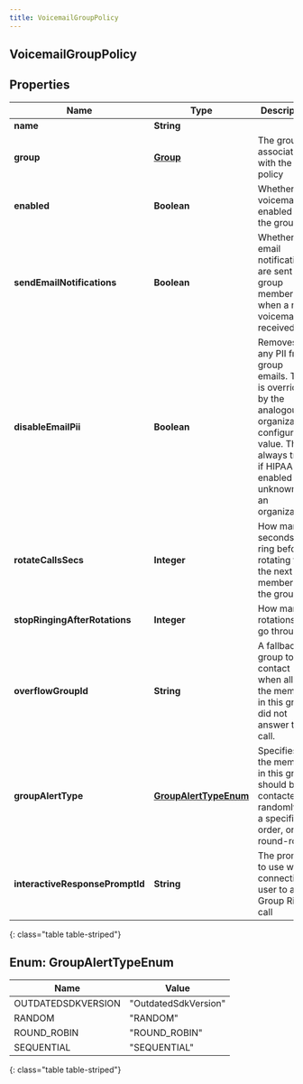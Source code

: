 ```yaml
---
title: VoicemailGroupPolicy
---
```

## VoicemailGroupPolicy


## Properties

| Name | Type | Description | Notes |
| ------------ | ------------- | ------------- | ------------- |
| **name** | <!----><!---->**String**<!----> |  |  [optional] |
| **group** | <!----><!---->[**Group**](Group.html)<!----> | The group associated with the policy |  [optional] |
| **enabled** | <!----><!---->**Boolean**<!----> | Whether voicemail is enabled for the group |  [optional] |
| **sendEmailNotifications** | <!----><!---->**Boolean**<!----> | Whether email notifications are sent to group members when a new voicemail is received |  [optional] |
| **disableEmailPii** | <!----><!---->**Boolean**<!----> | Removes any PII from group emails. This is overridden by the analogous organization configuration value. This is always true if HIPAA is enabled or unknown for an organization. |  [optional] |
| **rotateCallsSecs** | <!----><!---->**Integer**<!----> | How many seconds to ring before rotating to the next member in the group |  [optional] |
| **stopRingingAfterRotations** | <!----><!---->**Integer**<!----> | How many rotations to go through |  [optional] |
| **overflowGroupId** | <!----><!---->**String**<!----> | A fallback group to contact when all of the members in this group did not answer the call. |  [optional] |
| **groupAlertType** | [**GroupAlertTypeEnum**](#GroupAlertTypeEnum)<!----> | Specifies if the members in this group should be contacted randomly, in a specific order, or by round-robin. |  [optional] |
| **interactiveResponsePromptId** | <!----><!---->**String**<!----> | The prompt to use when connecting a user to a Group Ring call |  [optional] |
{: class="table table-striped"}


<a name="GroupAlertTypeEnum"></a>

## Enum: GroupAlertTypeEnum

| Name | Value |
| ---- | ----- |
| OUTDATEDSDKVERSION | &quot;OutdatedSdkVersion&quot; |
| RANDOM | &quot;RANDOM&quot; |
| ROUND_ROBIN | &quot;ROUND_ROBIN&quot; |
| SEQUENTIAL | &quot;SEQUENTIAL&quot; |
{: class="table table-striped"}




